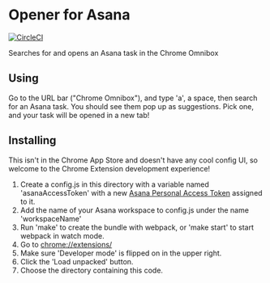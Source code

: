 # Opener for Asana

[![CircleCI](https://circleci.com/gh/apiology/opener_for_asana.svg?style=svg)](https://circleci.com/gh/apiology/opener_for_asana)

Searches for and opens an Asana task in the Chrome Omnibox

## Using

Go to the URL bar ("Chrome Omnibox"), and type 'a', a space, then
search for an Asana task.  You should see them pop up as suggestions.
Pick one, and your task will be opened in a new tab!

## Installing

This isn't in the Chrome App Store and doesn't have any cool config
UI, so welcome to the Chrome Extension development experience!

1. Create a config.js in this directory with a variable named
   'asanaAccessToken' with a new
   [Asana Personal Access Token](https://app.asana.com/0/developer-console)
   assigned to it.
2. Add the name of your Asana workspace to config.js under the name
   'workspaceName'
3. Run 'make' to create the bundle with webpack, or 'make start' to
   start webpack in watch mode.
4. Go to [chrome://extensions/](chrome://extensions/)
5. Make sure 'Developer mode' is flipped on in the upper right.
6. Click the 'Load unpacked' button.
7. Choose the directory containing this code.
